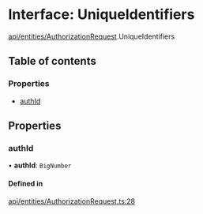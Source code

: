 # Interface: UniqueIdentifiers

[api/entities/AuthorizationRequest](../wiki/api.entities.AuthorizationRequest).UniqueIdentifiers

## Table of contents

### Properties

- [authId](../wiki/api.entities.AuthorizationRequest.UniqueIdentifiers#authid)

## Properties

### authId

• **authId**: `BigNumber`

#### Defined in

[api/entities/AuthorizationRequest.ts:28](https://github.com/PolymeshAssociation/polymesh-sdk/blob/e978aefd/src/api/entities/AuthorizationRequest.ts#L28)
